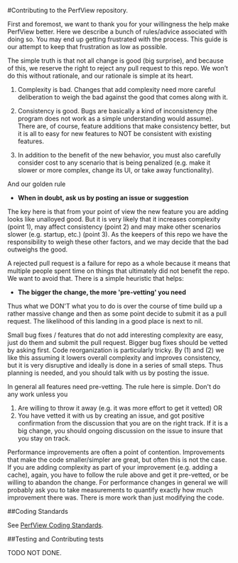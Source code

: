 
#Contributing to the PerfView repository. 

First and foremost, we want to thank you for your willingness the help make PerfView better.
Here we describe a bunch of rules/advice associated with doing so. You may end up 
getting frustrated with the process.   This guide is our attempt to keep that frustration
as low as possible.   

The simple truth is that not all change is good (big surprise), and because of this, we reserve 
the right to reject any pull request to this repo. We won’t do this without rationale, and 
our rationale is simple at its heart.

1. Complexity is bad.   Changes that add complexity need more careful deliberation 
to weigh the bad against the good that comes along with it. 

2. Consistency is good.   Bugs are basically a kind of inconsistency (the program does 
not work as a simple understanding would assume). There are, of course, feature additions
that make consistency better, but it is all to easy for new features to NOT be consistent
with existing features. 

3. In addition to the benefit of the new behavior, you must also carefully consider
cost to any scenario that is being penalized (e.g. make it slower or more complex,
change its UI, or take away functionality).  

And our golden rule 

*  **When in doubt, ask us by posting an issue or suggestion**

The key here is that from your point of view the new feature you are adding looks like unalloyed 
good.  But it is very likely that it increases complexity (point 1), may affect consistency (point 2) 
and may make other scenarios slower (e.g. startup, etc.) (point 3).   As the keepers of this repo we 
have the responsibility to weigh these other factors, and we may decide that the bad outweighs
the good.

A rejected pull request is a failure for repo as a whole because it means that multiple people 
spent time on things that ultimately did not benefit the repo.   We want to avoid that.  There 
is a simple heuristic that helps:

* **The bigger the change, the more 'pre-vetting' you need**

Thus what we DON'T what you to do is over the course of time build up a rather massive change
and then as some point decide to submit it as a pull request.   The likelihood of this landing
in a good place is next to nil.    

Small bug fixes / features that do not add interesting complexity are easy, just do them and 
submit the pull request.   Bigger bug fixes should be vetted by asking first.   Code 
reorganization is particularly tricky.  By (1) and (2) we like this assuming it lowers overall
complexity and improves consistency, but it is very disruptive and ideally is done in a series
of small steps.   Thus planning is needed, and you should talk with us by posting the issue.   

In general all features need pre-vetting.   The rule here is simple.  Don't do any work unless
you 

1. Are willing to throw it away (e.g. it was more effort to get it vetted) OR
2. You have vetted it with us by creating an issue, and got positive confirmation from the 
   discussion that you are on the right track.   If it is a big change, you should ongoing
   discussion on the issue to insure that you stay on track.   

Performance improvements are often a point of contention.   Improvements that make the code
smaller/simpler are great, but often this is not the case.   If you are adding complexity as
part of your improvement (e.g. adding a cache), again, you have to follow the rule above
and get it pre-vetted, or be willing to abandon the change.   For performance changes in
general we will probably ask you to take measurements to quantify exactly how much improvement
there was.    There is more work than just modifying the code. 

##Coding Standards

See [PerfView Coding Standards](documentation/CodingStandards.md). 

##Testing and Contributing tests

TODO NOT DONE.  


